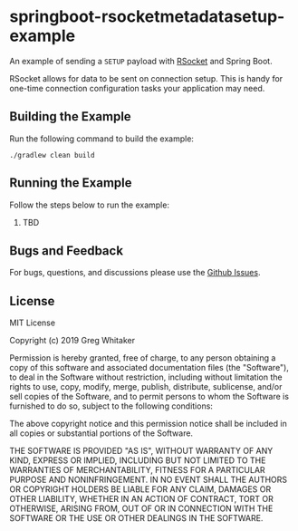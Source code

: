 # springboot-rsocketmetadatasetup-example
An example of sending a `SETUP` payload with [RSocket](http://rsocket.io) and Spring Boot.

RSocket allows for data to be sent on connection setup. This is handy for one-time connection configuration tasks your 
application may need.

## Building the Example
Run the following command to build the example:

    ./gradlew clean build
    
## Running the Example
Follow the steps below to run the example:

1. TBD

## Bugs and Feedback
For bugs, questions, and discussions please use the [Github Issues](https://github.com/gregwhitaker/springboot-rsocketmetadatasetup-example/issues).

## License
MIT License

Copyright (c) 2019 Greg Whitaker

Permission is hereby granted, free of charge, to any person obtaining a copy
of this software and associated documentation files (the "Software"), to deal
in the Software without restriction, including without limitation the rights
to use, copy, modify, merge, publish, distribute, sublicense, and/or sell
copies of the Software, and to permit persons to whom the Software is
furnished to do so, subject to the following conditions:

The above copyright notice and this permission notice shall be included in all
copies or substantial portions of the Software.

THE SOFTWARE IS PROVIDED "AS IS", WITHOUT WARRANTY OF ANY KIND, EXPRESS OR
IMPLIED, INCLUDING BUT NOT LIMITED TO THE WARRANTIES OF MERCHANTABILITY,
FITNESS FOR A PARTICULAR PURPOSE AND NONINFRINGEMENT. IN NO EVENT SHALL THE
AUTHORS OR COPYRIGHT HOLDERS BE LIABLE FOR ANY CLAIM, DAMAGES OR OTHER
LIABILITY, WHETHER IN AN ACTION OF CONTRACT, TORT OR OTHERWISE, ARISING FROM,
OUT OF OR IN CONNECTION WITH THE SOFTWARE OR THE USE OR OTHER DEALINGS IN THE
SOFTWARE.
